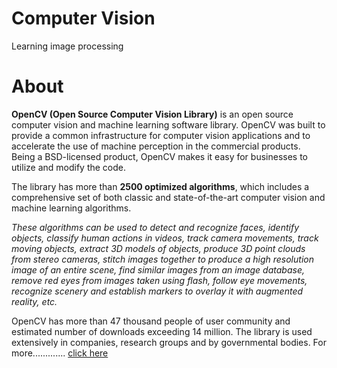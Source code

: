 # Computer Vision
Learning image processing

# About

**OpenCV (Open Source Computer Vision Library)** is an open source computer vision and machine learning software library. OpenCV was built to provide a common infrastructure for computer vision applications and to accelerate the use of machine perception in the commercial products. Being a BSD-licensed product, OpenCV makes it easy for businesses to utilize and modify the code.

The library has more than **2500 optimized algorithms**, which includes a comprehensive set of both classic and state-of-the-art computer vision and machine learning algorithms.

*These algorithms can be used to detect and recognize faces, identify objects, classify human actions in videos, track camera movements, track moving objects, extract 3D models of objects, produce 3D point clouds from stereo cameras, stitch images together to produce a high resolution image of an entire scene, find similar images from an image database, remove red eyes from images taken using flash, follow eye movements, recognize scenery and establish markers to overlay it with augmented reality, etc.*

OpenCV has more than 47 thousand people of user community and estimated number of downloads exceeding 14 million. The library is used extensively in companies, research groups and by governmental bodies.
For more.............
[click here](https://opencv.org/about.html)
